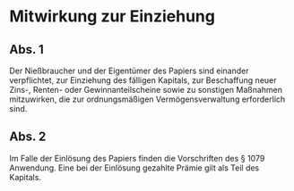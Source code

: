 # Mitwirkung zur Einziehung



## Abs. 1

 Der Nießbraucher und der Eigentümer des Papiers sind einander verpflichtet, zur Einziehung des fälligen Kapitals, zur Beschaffung neuer Zins-, Renten- oder Gewinnanteilscheine sowie zu sonstigen Maßnahmen mitzuwirken, die zur ordnungsmäßigen Vermögensverwaltung erforderlich sind.

## Abs. 2

 Im Falle der Einlösung des Papiers finden die Vorschriften des § 1079 Anwendung. Eine bei der Einlösung gezahlte Prämie gilt als Teil des Kapitals. 

